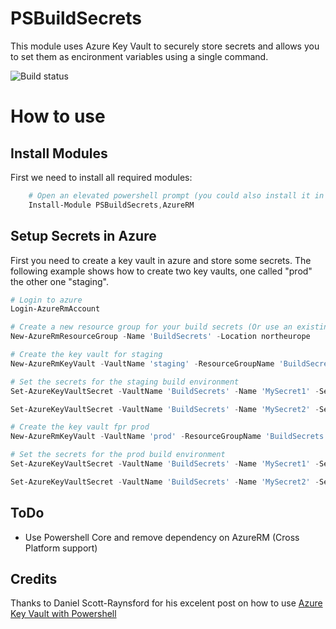 # PSBuildSecrets
This module uses Azure Key Vault to securely store secrets and allows you to set them as encironment variables using a single command.

![Build status](https://ci.appveyor.com/api/projects/status/cgo827o4f74lmf9w/branch/master?svg=true)


# How to use

## Install Modules
First we need to install all required modules:
```Powershell
    # Open an elevated powershell prompt (you could also install it in user scope)
    Install-Module PSBuildSecrets,AzureRM
```

## Setup Secrets in Azure
First you need to create a key vault in azure and store some secrets. The following example shows how to create two key vaults, one called "prod" the other one "staging".

```powershell
# Login to azure
Login-AzureRmAccount

# Create a new resource group for your build secrets (Or use an existing group)
New-AzureRmResourceGroup -Name 'BuildSecrets' -Location northeurope

# Create the key vault for staging
New-AzureRmKeyVault -VaultName 'staging' -ResourceGroupName 'BuildSecrets' -Location 'northeurope'

# Set the secrets for the staging build environment
Set-AzureKeyVaultSecret -VaultName 'BuildSecrets' -Name 'MySecret1' -SecretValue (ConvertTo-SecureString -String 'MySecretValue1' -AsPlainText -Force) -Tag @{ 'build-environment' = $EnvironmentName }

Set-AzureKeyVaultSecret -VaultName 'BuildSecrets' -Name 'MySecret2' -SecretValue (ConvertTo-SecureString -String 'MySecretValue2' -AsPlainText -Force) -Tag @{ 'build-environment' = $EnvironmentName }

# Create the key vault fpr prod
New-AzureRmKeyVault -VaultName 'prod' -ResourceGroupName 'BuildSecrets' -Location 'northeurope'

# Set the secrets for the prod build environment
Set-AzureKeyVaultSecret -VaultName 'BuildSecrets' -Name 'MySecret1' -SecretValue (ConvertTo-SecureString -String 'MySecretValue1' -AsPlainText -Force) -Tag @{ 'build-environment' = $EnvironmentName }

Set-AzureKeyVaultSecret -VaultName 'BuildSecrets' -Name 'MySecret2' -SecretValue (ConvertTo-SecureString -String 'MySecretValue2' -AsPlainText -Force) -Tag @{ 'build-environment' = $EnvironmentName }


```

## ToDo
- Use Powershell Core and remove dependency on AzureRM (Cross Platform support)

## Credits

Thanks to Daniel Scott-Raynsford for his excelent post on how to use [Azure Key Vault with Powershell](https://dscottraynsford.wordpress.com/2017/04/17/using-azure-key-vault-with-powershell-part-1/)
